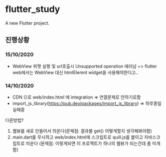 # flutter_study

A new Flutter project.

## 진행상황
### 15/10/2020
* WebView 위젯 실행 및 url호출시 Unsupported operation 에러남 => flutter web에서는 WebView 대신 htmlElemnt widget을 사용해야한다고..


### 14/10/2020 
  * CDN 으로 web/index.html 에 integration => 연결문제로 안하기로함
  * import_js_library(https://pub.dev/packages/import_js_library) => 하루종일 실패중

다른방법?
 1. 웹뷰를 새로 만들어서 띄운다(문제점: 결과물 get() 어떻게할지 생각해봐야함)
 2. main.dart를 무시하고 web/index.html에 스크립트로 quill.js를 붙이고 자바스크립트로 띄운다 (문제점: 이렇게되면 이 프로젝트가 하나의 웹뷰가 되는건데 좀 미개함)

